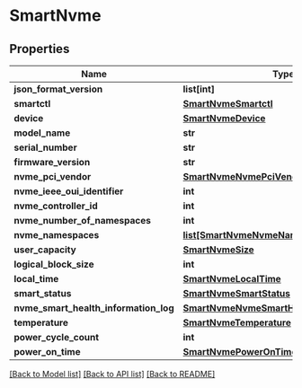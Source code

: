 # SmartNvme

## Properties
Name | Type | Description | Notes
------------ | ------------- | ------------- | -------------
**json_format_version** | **list[int]** |  | [optional] 
**smartctl** | [**SmartNvmeSmartctl**](SmartNvmeSmartctl.md) |  | [optional] 
**device** | [**SmartNvmeDevice**](SmartNvmeDevice.md) |  | [optional] 
**model_name** | **str** |  | [optional] 
**serial_number** | **str** |  | [optional] 
**firmware_version** | **str** |  | [optional] 
**nvme_pci_vendor** | [**SmartNvmeNvmePciVendor**](SmartNvmeNvmePciVendor.md) |  | [optional] 
**nvme_ieee_oui_identifier** | **int** |  | [optional] 
**nvme_controller_id** | **int** |  | [optional] 
**nvme_number_of_namespaces** | **int** |  | [optional] 
**nvme_namespaces** | [**list[SmartNvmeNvmeNamespaces]**](SmartNvmeNvmeNamespaces.md) |  | [optional] 
**user_capacity** | [**SmartNvmeSize**](SmartNvmeSize.md) |  | [optional] 
**logical_block_size** | **int** |  | [optional] 
**local_time** | [**SmartNvmeLocalTime**](SmartNvmeLocalTime.md) |  | [optional] 
**smart_status** | [**SmartNvmeSmartStatus**](SmartNvmeSmartStatus.md) |  | [optional] 
**nvme_smart_health_information_log** | [**SmartNvmeNvmeSmartHealthInformationLog**](SmartNvmeNvmeSmartHealthInformationLog.md) |  | [optional] 
**temperature** | [**SmartNvmeTemperature**](SmartNvmeTemperature.md) |  | [optional] 
**power_cycle_count** | **int** |  | [optional] 
**power_on_time** | [**SmartNvmePowerOnTime**](SmartNvmePowerOnTime.md) |  | [optional] 

[[Back to Model list]](../README.md#documentation-for-models) [[Back to API list]](../README.md#documentation-for-api-endpoints) [[Back to README]](../README.md)


